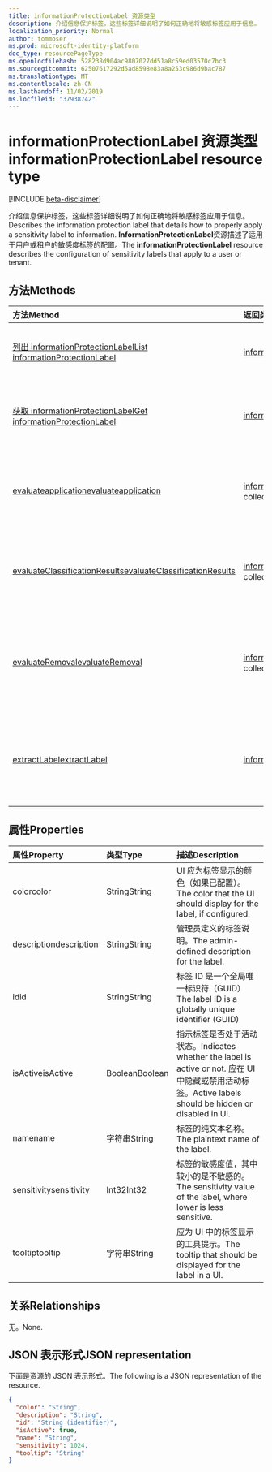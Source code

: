 ```yaml
---
title: informationProtectionLabel 资源类型
description: 介绍信息保护标签，这些标签详细说明了如何正确地将敏感标签应用于信息。
localization_priority: Normal
author: tommoser
ms.prod: microsoft-identity-platform
doc_type: resourcePageType
ms.openlocfilehash: 528238d904ac9807027dd51a8c59ed03570c7bc3
ms.sourcegitcommit: 62507617292d5ad8598e83a8a253c986d9bac787
ms.translationtype: MT
ms.contentlocale: zh-CN
ms.lasthandoff: 11/02/2019
ms.locfileid: "37938742"
---
```

# <a name="informationprotectionlabel-resource-type"></a><span data-ttu-id="9328a-103">informationProtectionLabel 资源类型</span><span class="sxs-lookup"><span data-stu-id="9328a-103">informationProtectionLabel resource type</span></span>

[!INCLUDE [beta-disclaimer](../../includes/beta-disclaimer.md)]

<span data-ttu-id="9328a-104">介绍信息保护标签，这些标签详细说明了如何正确地将敏感标签应用于信息。</span><span class="sxs-lookup"><span data-stu-id="9328a-104">Describes the information protection label that details how to properly apply a sensitivity label to information.</span></span> <span data-ttu-id="9328a-105">**InformationProtectionLabel**资源描述了适用于用户或租户的敏感度标签的配置。</span><span class="sxs-lookup"><span data-stu-id="9328a-105">The **informationProtectionLabel** resource describes the configuration of sensitivity labels that apply to a user or tenant.</span></span>  

## <a name="methods"></a><span data-ttu-id="9328a-106">方法</span><span class="sxs-lookup"><span data-stu-id="9328a-106">Methods</span></span>

| <span data-ttu-id="9328a-107">方法</span><span class="sxs-lookup"><span data-stu-id="9328a-107">Method</span></span>                                                                                              | <span data-ttu-id="9328a-108">返回类型</span><span class="sxs-lookup"><span data-stu-id="9328a-108">Return Type</span></span>                                                               | <span data-ttu-id="9328a-109">说明</span><span class="sxs-lookup"><span data-stu-id="9328a-109">Description</span></span>                                                                                                                                                            |
| :-------------------------------------------------------------------------------------------------- | :------------------------------------------------------------------------ | :--------------------------------------------------------------------------------------------------------------------------------------------------------------------- |
| [<span data-ttu-id="9328a-110">列出 informationProtectionLabel</span><span class="sxs-lookup"><span data-stu-id="9328a-110">List informationProtectionLabel</span></span>](../api/informationprotectionpolicy-list-labels.md)                | <span data-ttu-id="9328a-111">[informationProtectionLabel](informationprotectionlabel.md)集合</span><span class="sxs-lookup"><span data-stu-id="9328a-111">[informationProtectionLabel](informationprotectionlabel.md) collection</span></span> | <span data-ttu-id="9328a-112">列出用户或租户的所有已配置的信息保护标签。</span><span class="sxs-lookup"><span data-stu-id="9328a-112">List all configured information protection labels for a user or tenant.</span></span>                                                                                                |
| [<span data-ttu-id="9328a-113">获取 informationProtectionLabel</span><span class="sxs-lookup"><span data-stu-id="9328a-113">Get informationProtectionLabel</span></span>](../api/informationprotectionlabel-get.md)                          | [<span data-ttu-id="9328a-114">informationProtectionLabel</span><span class="sxs-lookup"><span data-stu-id="9328a-114">informationProtectionLabel</span></span>](informationprotectionlabel.md)               | <span data-ttu-id="9328a-115">在给定特定标签 ID 的情况下，返回**informationProtectionLabel**。</span><span class="sxs-lookup"><span data-stu-id="9328a-115">Given a specific label ID, return the **informationProtectionLabel**.</span></span>                                                                                                  |
| [<span data-ttu-id="9328a-116">evaluateapplication</span><span class="sxs-lookup"><span data-stu-id="9328a-116">evaluateapplication</span></span>](../api/informationprotectionlabel-evaluateapplication.md)                     | <span data-ttu-id="9328a-117">[informationProtectionAction](informationprotectionaction.md)集合</span><span class="sxs-lookup"><span data-stu-id="9328a-117">[informationProtectionAction](informationprotectionaction.md) collection</span></span>  | <span data-ttu-id="9328a-118">给定[contentInfo](contentinfo.md)和[labelingOptions](labelingoptions.md)的输入，计算一组操作需要应用标签。</span><span class="sxs-lookup"><span data-stu-id="9328a-118">Given an input of [contentInfo](contentinfo.md) and [labelingOptions](labelingoptions.md), compute the set of actions require to apply the label.</span></span>                      |
| [<span data-ttu-id="9328a-119">evaluateClassificationResults</span><span class="sxs-lookup"><span data-stu-id="9328a-119">evaluateClassificationResults</span></span>](../api/informationprotectionlabel-evaluateclassificationresults.md) | <span data-ttu-id="9328a-120">[informationProtectionAction](informationprotectionaction.md)集合</span><span class="sxs-lookup"><span data-stu-id="9328a-120">[informationProtectionAction](informationprotectionaction.md) collection</span></span>  | <span data-ttu-id="9328a-121">给定[contentInfo](contentinfo.md)和分类结果的输入，计算一组操作需要应用标签。</span><span class="sxs-lookup"><span data-stu-id="9328a-121">Given an input of [contentInfo](contentinfo.md) and classification results, compute the set of actions require to apply the label.</span></span>                                  |
| [<span data-ttu-id="9328a-122">evaluateRemoval</span><span class="sxs-lookup"><span data-stu-id="9328a-122">evaluateRemoval</span></span>](../api/informationprotectionlabel-evaluateremoval.md)                             | <span data-ttu-id="9328a-123">[informationProtectionAction](informationprotectionaction.md)集合</span><span class="sxs-lookup"><span data-stu-id="9328a-123">[informationProtectionAction](informationprotectionaction.md) collection</span></span>  | <span data-ttu-id="9328a-124">给定[contentInfo](contentinfo.md)和[downgradeJustification](downgradejustification.md)的输入，计算要删除标签应采取的操作。</span><span class="sxs-lookup"><span data-stu-id="9328a-124">Given an input of [contentInfo](contentinfo.md) and [downgradeJustification](downgradejustification.md), compute the actions that should be taken to remove the label.</span></span> |
| [<span data-ttu-id="9328a-125">extractLabel</span><span class="sxs-lookup"><span data-stu-id="9328a-125">extractLabel</span></span>](../api/informationprotectionlabel-extractlabel.md)                                   | [<span data-ttu-id="9328a-126">informationProtectionContentLabel</span><span class="sxs-lookup"><span data-stu-id="9328a-126">informationProtectionContentLabel</span></span>](informationprotectioncontentlabel.md) | <span data-ttu-id="9328a-127">给定[contentInfo](contentinfo.md)的输入，返回有关元数据表示的[informationProtectionLabel](informationprotectionlabel.md)的详细信息。</span><span class="sxs-lookup"><span data-stu-id="9328a-127">Given an input of [contentInfo](contentinfo.md), return details on the [informationProtectionLabel](informationprotectionlabel.md) that the metadata represents.</span></span>       |

## <a name="properties"></a><span data-ttu-id="9328a-128">属性</span><span class="sxs-lookup"><span data-stu-id="9328a-128">Properties</span></span>

| <span data-ttu-id="9328a-129">属性</span><span class="sxs-lookup"><span data-stu-id="9328a-129">Property</span></span>    | <span data-ttu-id="9328a-130">类型</span><span class="sxs-lookup"><span data-stu-id="9328a-130">Type</span></span>    | <span data-ttu-id="9328a-131">描述</span><span class="sxs-lookup"><span data-stu-id="9328a-131">Description</span></span>                                                                                     |
| :---------- | :------ | :---------------------------------------------------------------------------------------------- |
| <span data-ttu-id="9328a-132">color</span><span class="sxs-lookup"><span data-stu-id="9328a-132">color</span></span>       | <span data-ttu-id="9328a-133">String</span><span class="sxs-lookup"><span data-stu-id="9328a-133">String</span></span>  | <span data-ttu-id="9328a-134">UI 应为标签显示的颜色（如果已配置）。</span><span class="sxs-lookup"><span data-stu-id="9328a-134">The color that the UI should display for the label, if configured.</span></span>                              |
| <span data-ttu-id="9328a-135">description</span><span class="sxs-lookup"><span data-stu-id="9328a-135">description</span></span> | <span data-ttu-id="9328a-136">String</span><span class="sxs-lookup"><span data-stu-id="9328a-136">String</span></span>  | <span data-ttu-id="9328a-137">管理员定义的标签说明。</span><span class="sxs-lookup"><span data-stu-id="9328a-137">The admin-defined description for the label.</span></span>                                                    |
| <span data-ttu-id="9328a-138">id</span><span class="sxs-lookup"><span data-stu-id="9328a-138">id</span></span>          | <span data-ttu-id="9328a-139">String</span><span class="sxs-lookup"><span data-stu-id="9328a-139">String</span></span>  | <span data-ttu-id="9328a-140">标签 ID 是一个全局唯一标识符（GUID）</span><span class="sxs-lookup"><span data-stu-id="9328a-140">The label ID is a globally unique identifier (GUID)</span></span>                                             |
| <span data-ttu-id="9328a-141">isActive</span><span class="sxs-lookup"><span data-stu-id="9328a-141">isActive</span></span>    | <span data-ttu-id="9328a-142">Boolean</span><span class="sxs-lookup"><span data-stu-id="9328a-142">Boolean</span></span> | <span data-ttu-id="9328a-143">指示标签是否处于活动状态。</span><span class="sxs-lookup"><span data-stu-id="9328a-143">Indicates whether the label is active or not.</span></span> <span data-ttu-id="9328a-144">应在 UI 中隐藏或禁用活动标签。</span><span class="sxs-lookup"><span data-stu-id="9328a-144">Active labels should be hidden or disabled in UI.</span></span> |
| <span data-ttu-id="9328a-145">name</span><span class="sxs-lookup"><span data-stu-id="9328a-145">name</span></span>        | <span data-ttu-id="9328a-146">字符串</span><span class="sxs-lookup"><span data-stu-id="9328a-146">String</span></span>  | <span data-ttu-id="9328a-147">标签的纯文本名称。</span><span class="sxs-lookup"><span data-stu-id="9328a-147">The plaintext name of the label.</span></span>                                                                |
| <span data-ttu-id="9328a-148">sensitivity</span><span class="sxs-lookup"><span data-stu-id="9328a-148">sensitivity</span></span> | <span data-ttu-id="9328a-149">Int32</span><span class="sxs-lookup"><span data-stu-id="9328a-149">Int32</span></span>   | <span data-ttu-id="9328a-150">标签的敏感度值，其中较小的是不敏感的。</span><span class="sxs-lookup"><span data-stu-id="9328a-150">The sensitivity value of the label, where lower is less sensitive.</span></span>                              |
| <span data-ttu-id="9328a-151">tooltip</span><span class="sxs-lookup"><span data-stu-id="9328a-151">tooltip</span></span>     | <span data-ttu-id="9328a-152">字符串</span><span class="sxs-lookup"><span data-stu-id="9328a-152">String</span></span>  | <span data-ttu-id="9328a-153">应为 UI 中的标签显示的工具提示。</span><span class="sxs-lookup"><span data-stu-id="9328a-153">The tooltip that should be displayed for the label in a UI.</span></span>                                     |

## <a name="relationships"></a><span data-ttu-id="9328a-154">关系</span><span class="sxs-lookup"><span data-stu-id="9328a-154">Relationships</span></span>

<span data-ttu-id="9328a-155">无。</span><span class="sxs-lookup"><span data-stu-id="9328a-155">None.</span></span>

## <a name="json-representation"></a><span data-ttu-id="9328a-156">JSON 表示形式</span><span class="sxs-lookup"><span data-stu-id="9328a-156">JSON representation</span></span>

<span data-ttu-id="9328a-157">下面是资源的 JSON 表示形式。</span><span class="sxs-lookup"><span data-stu-id="9328a-157">The following is a JSON representation of the resource.</span></span>

<!-- {
  "blockType": "resource",
  "optionalProperties": [

  ],
  "@odata.type": "microsoft.graph.informationProtectionLabel",
  "baseType": "",
  "keyProperty": "id"
}-->

```json
{
  "color": "String",
  "description": "String",
  "id": "String (identifier)",
  "isActive": true,
  "name": "String",
  "sensitivity": 1024,
  "tooltip": "String"
}
```

<!-- uuid: 16cd6b66-4b1a-43a1-adaf-3a886856ed98
2019-02-04 14:57:30 UTC -->
<!-- {
  "type": "#page.annotation",
  "description": "informationProtectionLabel resource",
  "keywords": "",
  "section": "documentation",
  "tocPath": ""
}-->
